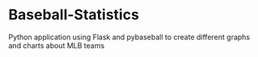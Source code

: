 # Baseball-Statistics
 Python application using Flask and pybaseball to create different graphs and charts about MLB teams
